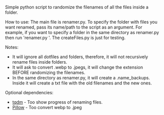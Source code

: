 Simple python script to randomize the filenames of all the files inside a folder.
 
 How to use:
  The main file is renamer.py. To specify the folder with files you want renamed, pass its name/path to the script as an argument. 
  For example, if you want to specify a folder in the same directory as renamer.py then run 'renamer.py <folder name> '.
  The createFiles.py is just for testing.
 
 Notes:
  - It will ignore all dotfiles and folders, therefore, it will not recursively rename files inside folders.
  - It will ask to convert .webp to .jpegs, it will change the extension BEFORE randomizing the filenames.
  - In the same directory as renamer.py, it will create a .name_backups. Inside it will create a txt file with the old filenames and the new ones.
  
  Optional dependencies:
  - [tqdm](https://github.com/tqdm/tqdm) - Too show progress of renaming files.
  - [Pillow](https://github.com/python-pillow/Pillow) - Too convert webp to .jpeg
  
